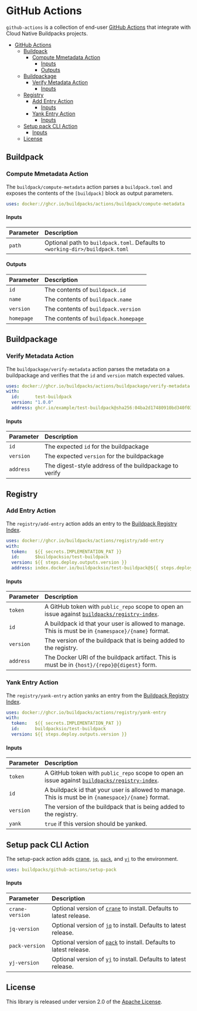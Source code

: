 # GitHub Actions
`github-actions` is a collection of end-user [GitHub Actions][gha] that integrate with Cloud Native Buildpacks projects.

[gha]: https://docs.github.com/en/free-pro-team@latest/actions

- [GitHub Actions](#github-actions)
  - [Buildpack](#buildpack)
    - [Compute Mmetadata Action](#compute-mmetadata-action)
      - [Inputs](#inputs)
      - [Outputs](#outputs)
  - [Buildpackage](#buildpackage)
    - [Verify Metadata Action](#verify-metadata-action)
      - [Inputs](#inputs-1)
  - [Registry](#registry)
    - [Add Entry Action](#add-entry-action)
      - [Inputs](#inputs-2)
    - [Yank Entry Action](#yank-entry-action)
      - [Inputs](#inputs-3)
  - [Setup pack CLI Action](#setup-pack-cli-action)
      - [Inputs](#inputs-4)
  - [License](#license)

## Buildpack

### Compute Mmetadata Action
The `buildpack/compute-metadata` action parses a `buildpack.toml` and exposes the contents of the `[buildpack]` block as output parameters.

```yaml
uses: docker://ghcr.io/buildpacks/actions/buildpack/compute-metadata
```

#### Inputs
| Parameter | Description
| :-------- | :----------
| `path` | Optional path to `buildpack.toml`. Defaults to `<working-dir>/buildpack.toml` 

#### Outputs
| Parameter | Description
| :-------- | :----------
| `id` | The contents of `buildpack.id`
| `name` | The contents of `buildpack.name`
| `version` | The contents of `buildpack.version`
| `homepage` | The contents of `buildpack.homepage` 

## Buildpackage

### Verify Metadata Action
The `buildpackage/verify-metadata` action parses the metadata on a buildpackage and verifies that the `id` and `version` match expected values.

```yaml
uses: docker://ghcr.io/buildpacks/actions/buildpackage/verify-metadata
with:
  id:      test-buildpack
  version: "1.0.0"
  address: ghcr.io/example/test-buildpack@sha256:04ba2d17480910bd340f0305d846b007148dafd64bc6fc2626870c174b7c7de7
```

#### Inputs
| Parameter | Description
| :-------- | :----------
| `id` | The expected `id` for the buildpackage
| `version` | The expected `version` for the buildpackage
| `address` | The digest-style address of the buildpackage to verify

## Registry

### Add Entry Action 
The `registry/add-entry` action adds an entry to the [Buildpack Registry Index][bri].

[bri]: https://github.com/buildpacks/registry-index

```yaml
uses: docker://ghcr.io/buildpacks/actions/registry/add-entry
with:
  token:   ${{ secrets.IMPLEMENTATION_PAT }}
  id:      $buildpacksio/test-buildpack
  version: ${{ steps.deploy.outputs.version }}
  address: index.docker.io/buildpacksio/test-buildpack@${{ steps.deploy.outputs.digest }}
```

#### Inputs
| Parameter | Description
| :-------- | :----------
| `token` | A GitHub token with `public_repo` scope to open an issue against [`buildpacks/registry-index`][bri].
| `id` | A buildpack id that your user is allowed to manage.  This is must be in `{namespace}/{name}` format.
| `version` | The version of the buildpack that is being added to the registry.
| `address` | The Docker URI of the buildpack artifact.  This is must be in `{host}/{repo}@{digest}` form.

### Yank Entry Action
The `registry/yank-entry` action yanks an entry from the [Buildpack Registry Index][bri].

```yaml
uses: docker://ghcr.io/buildpacks/actions/registry/yank-entry
with:
  token:   ${{ secrets.IMPLEMENTATION_PAT }}
  id:      buildpacksio/test-buildpack
  version: ${{ steps.deploy.outputs.version }}
```

#### Inputs
| Parameter | Description
| :-------- | :----------
| `token` | A GitHub token with `public_repo` scope to open an issue against [`buildpacks/registry-index`][bri].
| `id` | A buildpack id that your user is allowed to manage.  This is must be in `{namespace}/{name}` format.
| `version` | The version of the buildpack that is being added to the registry.
| `yank` | `true` if this version should be yanked.

## Setup pack CLI Action
The setup-pack action adds [crane][crane], [`jq`][jq], [`pack`][pack], and [`yj`][yj] to the environment.

[crane]: https://github.com/google/go-containerregistry/tree/master/cmd/crane
[jq]:    https://stedolan.github.io/jq/
[pack]:  https://github.com/buildpacks/pack
[yj]:    https://github.com/sclevine/yj

```yaml
uses: buildpacks/github-actions/setup-pack
```

#### Inputs
| Parameter | Description
| :-------- | :----------
| `crane-version` | Optional version of [`crane`][crane] to install. Defaults to latest release.
| `jq-version` | Optional version of [`jq`][jq] to install. Defaults to latest release.
| `pack-version` | Optional version of [`pack`][pack] to install. Defaults to latest release.
| `yj-version` | Optional version of [`yj`][yj] to install. Defaults to latest release. 

## License
This library is released under version 2.0 of the [Apache License][a].

[a]: https://www.apache.org/licenses/LICENSE-2.0
